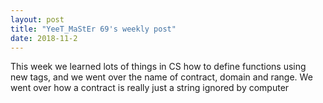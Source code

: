 ```yaml
---
layout: post
title: "YeeT_MaStEr 69's weekly post"
date: 2018-11-2
---
```

This week we learned lots of things in CS how to define functions using new tags, and we  went over the name of contract,  domain and range. We went over how a contract is really just a string ignored by computer

